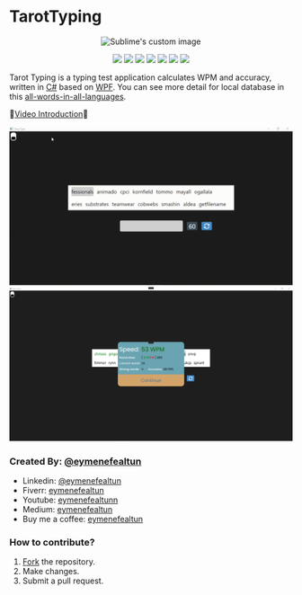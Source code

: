 # TarotTyping
<p align="center">
  <img src="https://github.com/eymenefealtun/TarotTyping/blob/master/Pictures/Tarot_Typing_600_200.png?raw=true" alt="Sublime's custom image"/>
</p>

<p align="center">
    <a href="#backers" alt="Backers on Open Collective">
        <img src="https://img.shields.io/badge/MADE_WITH-CSharp-green?style=plastic" /></a>
         <a href="#backers" alt="Backers on Open Collective">
        <img src="https://img.shields.io/github/commit-activity/t/eymenefealtun/TarotTyping?style=plastic" /></a>
          <a href="#backers" alt="Backers on Open Collective">
        <img src="https://img.shields.io/github/downloads/eymenefealtun/TarotTyping/total?style=plastic" /></a>
        <a href="#backers" alt="Backers on Open Collective">
        <img src="https://img.shields.io/github/languages/code-size/eymenefealtun/TarotTyping?style=plastic" /></a>
                <a href="#backers" alt="Backers on Open Collective">
        <img src="https://img.shields.io/github/stars/eymenefealtun/TarotTyping?style=plastic" /></a>
                <a href="#backers" alt="Backers on Open Collective">
        <img src="https://img.shields.io/github/watchers/eymenefealtun/TarotTyping?style=plastic" /></a>
                <a href="#backers" alt="Backers on Open Collective">
        <img src="https://img.shields.io/github/forks/eymenefealtun/TarotTyping?style=plastic" /></a>

</p>


Tarot Typing is a typing test application calculates WPM and accuracy, written in [C#](https://learn.microsoft.com/en-us/dotnet/csharp/) based on [WPF](https://learn.microsoft.com/en-us/dotnet/desktop/wpf/overview/?view=netdesktop-7.0). You can see more detail for local database in this [all-words-in-all-languages](https://github.com/eymenefealtun/all-words-in-all-languages).


:movie_camera:[Video Introduction](https://www.youtube.com/watch?v=5NBBNugTKEs&t=6s):movie_camera:

![](https://github.com/eymenefealtun/TarotType/blob/master/Pictures/readmeGif.gif)
![](https://github.com/eymenefealtun/TarotType/blob/master/Pictures/resultPicture.PNG)


### Created By: [@eymenefealtun](https://github.com/eymenefealtun)
* Linkedin: [@eymenefealtun](https://www.linkedin.com/in/eymen-efe-altun-a1681821b)
* Fiverr: [eymenefealtun](https://www.fiverr.com/eymenefealtun?public_mode=true)
* Youtube: [eymenefealtunn](https://www.youtube.com/@eymenefealtunn/videos)
* Medium: [eymenefealtun](https://medium.com/@eymenefealtun18) 
* Buy me a coffee: [eymenefealtun](https://www.buymeacoffee.com/altuneymenefe) 

### How to contribute?
 1. [Fork](https://github.com/eymenefealtun/TarotType/fork) the repository.
 2. Make changes.
 3. Submit a pull request.

